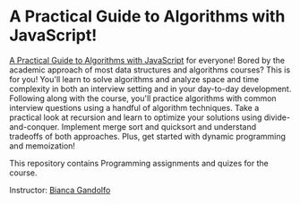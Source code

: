 # A Practical Guide to Algorithms with JavaScript!
[A Practical Guide to Algorithms with JavaScript](https://frontendmasters.com/courses/practical-algorithms/) for everyone! 
Bored by the academic approach of most data structures and algorithms courses? This is for you! You'll learn to solve algorithms and analyze space and time complexity in both an interview setting and in your day-to-day development. Following along with the course, you'll practice algorithms with common interview questions using a handful of algorithm techniques. Take a practical look at recursion and learn to optimize your solutions using divide-and-conquer. Implement merge sort and quicksort and understand tradeoffs of both approaches. Plus, get started with dynamic programming and memoization!

This repository contains Programming assignments and quizes for the course.

Instructor: [Bianca Gandolfo](https://frontendmasters.com/teachers/bianca-gandolfo/)
